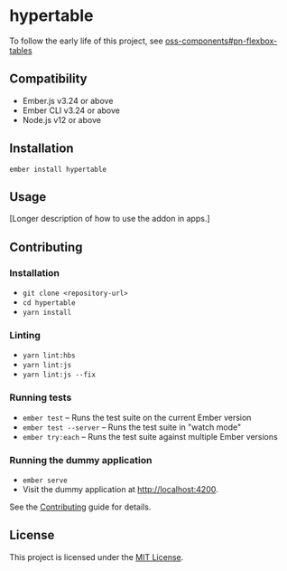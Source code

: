 hypertable
==============================================================================

To follow the early life of this project, see
[oss-components#pn-flexbox-tables](https://github.com/upfluence/oss-components/pull/54/files)


Compatibility
------------------------------------------------------------------------------

* Ember.js v3.24 or above
* Ember CLI v3.24 or above
* Node.js v12 or above


Installation
------------------------------------------------------------------------------

```
ember install hypertable
```


Usage
------------------------------------------------------------------------------

[Longer description of how to use the addon in apps.]


Contributing
------------------------------------------------------------------------------

### Installation

* `git clone <repository-url>`
* `cd hypertable`
* `yarn install`

### Linting

* `yarn lint:hbs`
* `yarn lint:js`
* `yarn lint:js --fix`

### Running tests

* `ember test` – Runs the test suite on the current Ember version
* `ember test --server` – Runs the test suite in "watch mode"
* `ember try:each` – Runs the test suite against multiple Ember versions

### Running the dummy application

* `ember serve`
* Visit the dummy application at [http://localhost:4200](http://localhost:4200).

See the [Contributing](CONTRIBUTING.md) guide for details.


License
------------------------------------------------------------------------------

This project is licensed under the [MIT License](LICENSE.md).

